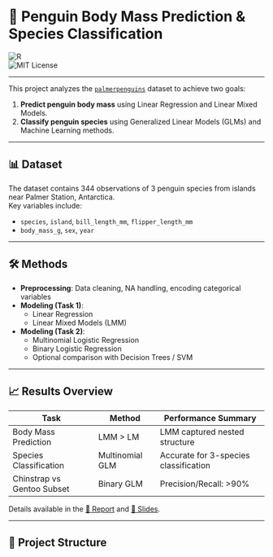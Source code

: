 # 🐧 Penguin Body Mass Prediction & Species Classification  
![R](https://img.shields.io/badge/R-Used-blue)  
![MIT License](https://img.shields.io/badge/License-MIT-green)

---

This project analyzes the [`palmerpenguins`](https://allisonhorst.github.io/palmerpenguins/) dataset to achieve two goals:

1. **Predict penguin body mass** using Linear Regression and Linear Mixed Models.
2. **Classify penguin species** using Generalized Linear Models (GLMs) and Machine Learning methods.

---

## 📊 Dataset

The dataset contains 344 observations of 3 penguin species from islands near Palmer Station, Antarctica.  
Key variables include:

- `species`, `island`, `bill_length_mm`, `flipper_length_mm`
- `body_mass_g`, `sex`, `year`

---

## 🛠️ Methods

- **Preprocessing**: Data cleaning, NA handling, encoding categorical variables
- **Modeling (Task 1)**:
  - Linear Regression
  - Linear Mixed Models (LMM)
- **Modeling (Task 2)**:
  - Multinomial Logistic Regression
  - Binary Logistic Regression
  - Optional comparison with Decision Trees / SVM

---

## 📈 Results Overview

| Task                            | Method                  | Performance Summary          |
|---------------------------------|--------------------------|------------------------------|
| Body Mass Prediction            | LMM > LM                | LMM captured nested structure |
| Species Classification          | Multinomial GLM         | Accurate for 3-species classification |
| Chinstrap vs Gentoo Subset     | Binary GLM              | Precision/Recall: >90%       |

Details available in the [📘 Report](./penguins_report.pdf) and [🎯 Slides](./penguins_presentation.pptx).

---

## 📂 Project Structure

